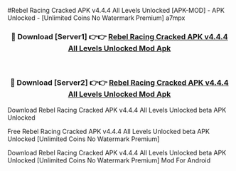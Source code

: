 #Rebel Racing Cracked APK v4.4.4 All Levels Unlocked [APK-MOD] - APK Unlocked - [Unlimited Coins No Watermark Premium] a7mpx



<div align="center">

<h3>🔴 Download [Server1] 👉👉 <a href="https://momento.my/?title=Rebel_Racing_Cracked_APK_v4.4.4_All_Levels_Unlocked">Rebel Racing Cracked APK v4.4.4 All Levels Unlocked Mod Apk</a></h3><br>

<h3>🔴 Download [Server2] 👉👉 <a href="https://momento.my/?title=Rebel_Racing_Cracked_APK_v4.4.4_All_Levels_Unlocked">Rebel Racing Cracked APK v4.4.4 All Levels Unlocked Mod Apk</a></h3>
</div>



Download Rebel Racing Cracked APK v4.4.4 All Levels Unlocked beta APK Unlocked

Free Rebel Racing Cracked APK v4.4.4 All Levels Unlocked beta APK Unlocked [Unlimited Coins No Watermark Premium]

Download Rebel Racing Cracked APK v4.4.4 All Levels Unlocked beta APK Unlocked [Unlimited Coins No Watermark Premium] Mod For Android
